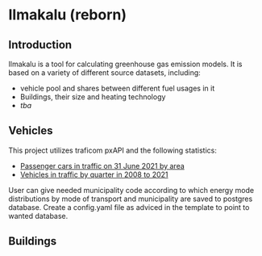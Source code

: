 # Ilmakalu (reborn)

## Introduction 

Ilmakalu is a tool for calculating greenhouse gas emission models. It is based on a variety of different source datasets, including:
- vehicle pool and shares between different fuel usages in it
- Buildings, their size and heating technology
- *tba*

## Vehicles

This project utilizes traficom pxAPI and the following statistics:
- [Passenger cars in traffic on 31 June 2021 by area](https://trafi2.stat.fi/PXWeb/pxweb/en/TraFi/TraFi__Liikennekaytossa_olevat_ajoneuvot/010_kanta_tau_101.px/)
- [Vehicles in traffic by quarter in 2008 to 2021](https://trafi2.stat.fi/PXWeb/pxweb/en/TraFi/TraFi__Liikennekaytossa_olevat_ajoneuvot/040_kanta_tau_104.px/)

User can give needed municipality code according to which energy mode distributions by mode of transport and municipality are saved to postgres database. 
Create a config.yaml file as adviced in the template to point to wanted database. 

## Buildings